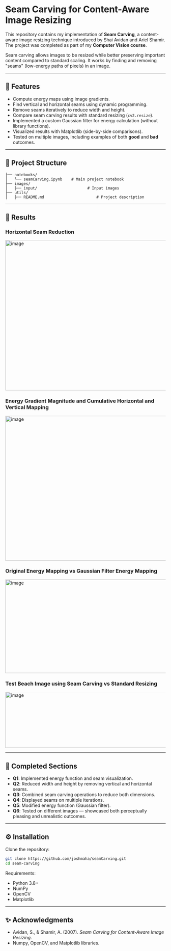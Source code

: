 # Seam Carving for Content-Aware Image Resizing

This repository contains my implementation of **Seam Carving**, a content-aware image resizing technique introduced by Shai Avidan and Ariel Shamir. The project was completed as part of my **Computer Vision course**.

Seam carving allows images to be resized while better preserving important content compared to standard scaling. It works by finding and removing "seams" (low-energy paths of pixels) in an image.

---

## 🚀 Features

* Compute energy maps using image gradients.
* Find vertical and horizontal seams using dynamic programming.
* Remove seams iteratively to reduce width and height.
* Compare seam carving results with standard resizing (`cv2.resize`).
* Implemented a custom Gaussian filter for energy calculation (without library functions).
* Visualized results with Matplotlib (side-by-side comparisons).
* Tested on multiple images, including examples of both **good** and **bad** outcomes.

---

## 📂 Project Structure

```
├── notebooks/
│   └── seamCarving.ipynb    # Main project notebook
├── images/
│   ├── input/                      # Input images
├── utils/
│   ├── README.md                       # Project description
```

---

## 📸 Results

### Horizontal Seam Reduction

<img width="1378" height="472" alt="image" src="https://github.com/user-attachments/assets/ac321fd6-d246-46b1-8a05-3c1fefe88350" />

### Energy Gradient Magnitude and Cumulative Horizontal and Vertical Mapping

<img width="1678" height="455" alt="image" src="https://github.com/user-attachments/assets/23bc0d0c-0bcf-4426-85d5-b6e32875b4c5" />

### Original Energy Mapping vs Gaussian Filter Energy Mapping

<img width="733" height="294" alt="image" src="https://github.com/user-attachments/assets/f5bdf8f2-ec43-4d2a-87bb-bd8cee76c07b" />

### Test Beach Image using Seam Carving vs Standard Resizing

<img width="840" height="176" alt="image" src="https://github.com/user-attachments/assets/1f8c3909-c38f-4f75-bae8-fdca60cb6994" />

---

## 📖 Completed Sections

* **Q1**: Implemented energy function and seam visualization.
* **Q2**: Reduced width and height by removing vertical and horizontal seams.
* **Q3**: Combined seam carving operations to reduce both dimensions.
* **Q4**: Displayed seams on multiple iterations.
* **Q5**: Modified energy function (Gaussian filter).
* **Q6**: Tested on different images — showcased both perceptually pleasing and unrealistic outcomes.

---

## ⚙️ Installation

Clone the repository:

```bash
git clone https://github.com/joshmaha/seamCarving.git
cd seam-carving
```


Requirements:

* Python 3.8+
* NumPy
* OpenCV
* Matplotlib

---

## ✨ Acknowledgments

* Avidan, S., & Shamir, A. (2007). *Seam Carving for Content-Aware Image Resizing*.
* Numpy, OpenCV, and Matplotlib libraries.
